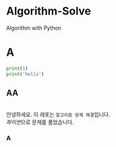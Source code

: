 # Algorithm-Solve
Algorithm with Python

# A
```python
print(1)
print('hello')
``` 
## AA
<br>안녕하세요. 이 레포는 `알고리즘 문제 해결`입니다.</br>
*파이썬*으로 문제를 풀었습니다. 

### A 
